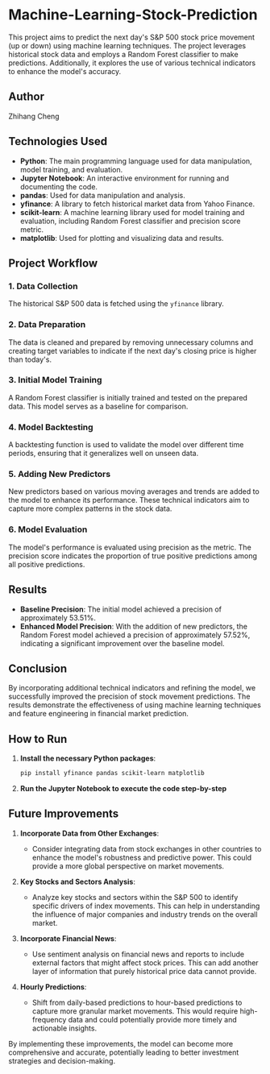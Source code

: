 # Machine-Learning-Stock-Prediction

This project aims to predict the next day's S&P 500 stock price movement (up or down) using machine learning techniques. The project leverages historical stock data and employs a Random Forest classifier to make predictions. Additionally, it explores the use of various technical indicators to enhance the model's accuracy.

## Author
Zhihang Cheng

## Technologies Used

- **Python**: The main programming language used for data manipulation, model training, and evaluation.
- **Jupyter Notebook**: An interactive environment for running and documenting the code.
- **pandas**: Used for data manipulation and analysis.
- **yfinance**: A library to fetch historical market data from Yahoo Finance.
- **scikit-learn**: A machine learning library used for model training and evaluation, including Random Forest classifier and precision score metric.
- **matplotlib**: Used for plotting and visualizing data and results.

## Project Workflow

### 1. Data Collection

The historical S&P 500 data is fetched using the `yfinance` library.

### 2. Data Preparation

The data is cleaned and prepared by removing unnecessary columns and creating target variables to indicate if the next day's closing price is higher than today's.

### 3. Initial Model Training

A Random Forest classifier is initially trained and tested on the prepared data. This model serves as a baseline for comparison.

### 4. Model Backtesting

A backtesting function is used to validate the model over different time periods, ensuring that it generalizes well on unseen data.

### 5. Adding New Predictors

New predictors based on various moving averages and trends are added to the model to enhance its performance. These technical indicators aim to capture more complex patterns in the stock data.

### 6. Model Evaluation

The model's performance is evaluated using precision as the metric. The precision score indicates the proportion of true positive predictions among all positive predictions.

## Results

- **Baseline Precision**: The initial model achieved a precision of approximately 53.51%.
- **Enhanced Model Precision**: With the addition of new predictors, the Random Forest model achieved a precision of approximately 57.52%, indicating a significant improvement over the baseline model.

## Conclusion

By incorporating additional technical indicators and refining the model, we successfully improved the precision of stock movement predictions. The results demonstrate the effectiveness of using machine learning techniques and feature engineering in financial market prediction.

## How to Run

1. **Install the necessary Python packages**:
   ```bash
   pip install yfinance pandas scikit-learn matplotlib
2. **Run the Jupyter Notebook to execute the code step-by-step**



## Future Improvements

1. **Incorporate Data from Other Exchanges**:
   - Consider integrating data from stock exchanges in other countries to enhance the model's robustness and predictive power. This could provide a more global perspective on market movements.

2. **Key Stocks and Sectors Analysis**:
   - Analyze key stocks and sectors within the S&P 500 to identify specific drivers of index movements. This can help in understanding the influence of major companies and industry trends on the overall market.

3. **Incorporate Financial News**:
   - Use sentiment analysis on financial news and reports to include external factors that might affect stock prices. This can add another layer of information that purely historical price data cannot provide.

4. **Hourly Predictions**:
   - Shift from daily-based predictions to hour-based predictions to capture more granular market movements. This would require high-frequency data and could potentially provide more timely and actionable insights.

By implementing these improvements, the model can become more comprehensive and accurate, potentially leading to better investment strategies and decision-making.